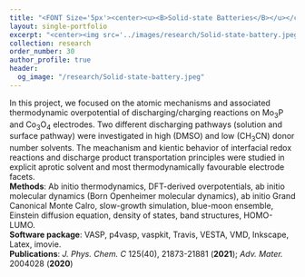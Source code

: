 ```yaml
---
title: "<FONT Size='5px'><center><u><B>Solid-state Batteries</B></u></center></FONT>"
layout: single-portfolio
excerpt: "<center><img src='../images/research/Solid-state-battery.jpeg' style='width:200px;' alt=''></center>"
collection: research
order_number: 30
author_profile: true
header: 
  og_image: "/research/Solid-state-battery.jpeg"
---
```


In this project, we focused on the atomic mechanisms and associated thermodynamic overpotential of discharging/charging reactions on Mo<sub>3</sub>P and Co<sub>3</sub>O<sub>4</sub> electrodes. Two different discharging pathways (solution and surface pathway) were investigated in high (DMSO) and low (CH<sub>3</sub>CN) donor number solvents. The meachanism and kientic behavior of interfacial redox reactions and discharge product transportation principles were studied in explicit aprotic solvent and most thermodynamically favourable electrode facets. <br/> **Methods**: Ab initio thermodynamics, DFT-derived overpotentials, ab initio molecular dynamics (Born Openheimer molecular dynamics), ab initio Grand Canonical Monte Calro, slow-growth simulation, blue-moon ensemble, Einstein diffusion equation, density of states, band structures, HOMO-LUMO. <br/> **Software package**: VASP, p4vasp, vaspkit, Travis, VESTA, VMD, Inkscape, Latex, imovie. <br/> **Publications**: *J. Phys. Chem. C* 125(40), 21873-21881 (**2021**); *Adv. Mater.* 2004028 (**2020**)
